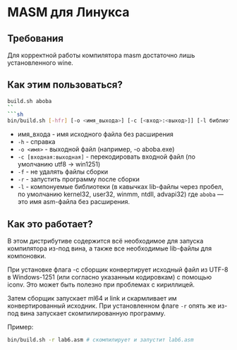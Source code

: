 # MASM для Линукса
## Требования
Для корректной работы компилятора masm достаточно лишь установленного wine.
## Как этим пользоваться?
```sh
build.sh aboba
``
```sh
bin/build.sh [-hfr] [-o <имя_выхода>] [-c [<вход>:<выход>]] [-l библиотеки] <имя_входа>
```
- имя\_входа  - имя исходного файла без расширения
-  `-h`                    - справка
-  `-o <имя>`              - выходной файл (например, -o aboba.exe)
-  `-c [входная:выходная]` - перекодировать входной файл (по умолчанию utf8 -> win1251)
-  `-f`                    - не удалять файлы сборки
-  `-r`                    - запустить программу после сборки
-  `-l`                    - компонуемые библиотеки (в кавычках lib-файлы через пробел, по умолчанию kernel32, user32, winmm, ntdll, advapi32)
где `aboba` &mdash; это имя asm-файла без расширения.
## Как это работает?
В этом дистрибутиве содержится всё необходимое для запуска компилятора из-под вина, а также все необходимые lib-файлы для компоновки.

При установке флага -c сборщик конвертирует исходный файл из UTF-8 в Windows-1251 (или согласно указанным кодировкам) с помощью iconv. Это может быть полезно при проблемах с кириллицей.

Затем сборщик запускает ml64 и link и скармливает им конвертированный исходник. При установленном флаге `-r` опять же из-под вина запускает скомпилированную программу.

Пример:
```sh
bin/build.sh -r lab6.asm # скомпилирует и запустит lab6.asm
```
